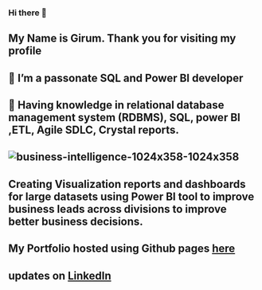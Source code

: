 ### Hi there 👋
## My Name is Girum. Thank you for visiting my profile 
## 🔭 I’m a passonate SQL and Power BI developer 
## 🌱 Having knowledge in relational database management system (RDBMS), SQL, power BI ,ETL, Agile SDLC, Crystal reports.

## ![business-intelligence-1024x358-1024x358](https://user-images.githubusercontent.com/73087775/108652825-e5c9bb00-7479-11eb-9270-a3b4f294e4e8.jpg)


##  Creating Visualization reports and dashboards for large datasets using Power BI tool to improve business leads across divisions to improve better business decisions.

##  My Portfolio hosted using Github pages [here](https://ggithub2020.github.io/girum.github.com/)
##  updates on [LinkedIn](https://www.linkedin.com/in/girum-legese/)






